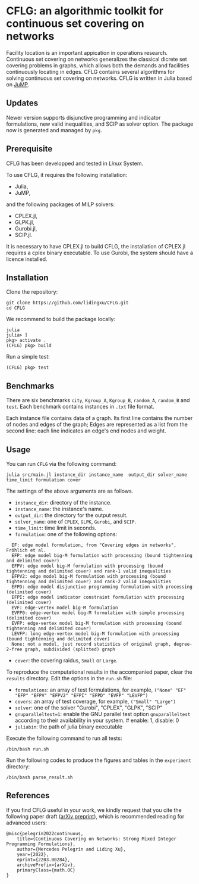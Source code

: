 

# CFLG: an algorithmic toolkit for continuous set covering on networks

Facility location is an important appication in operations research.  Continuous set covering on networks generalizes the classical dicrete set covering problems in graphs, which allows both the demands and facilities continuously locating in edges.
CFLG contains several algorithms for solving continuous set covering on networks. CFLG is written in Julia based on [JuMP](https://jump.dev/JuMP.jl/stable/installation/).

## Updates
Newer version supports disjunctive programming and indicator formulations, new valid inequalities, and SCIP as solver option.
The package now is generated and managed by `pkg`.


## Prerequisite
CFLG has been developped and tested in *Linux* System. 

To use CFLG, it requires the following installation:
- Julia,
- JuMP,

and the following packages of MILP solvers:
- CPLEX.jl,
- GLPK.jl,
- Gurobi.jl,
- SCIP.jl.

It is necessary to have CPLEX.jl to build CFLG, the installation of CPLEX.jl requires a cplex binary executable. To use Gurobi, the system should have a licence installed.

## Installation
Clone the repository: 
```
git clone https://github.com/lidingxu/CFLG.git
cd CFLG
```
We recommend to build the package locally:
```
julia
julia> ]
pkg> activate .
(CFLG) pkg> build
```
Run a simple test:
```
(CFLG) pkg> test
```


## Benchmarks
There are six benchmarks `city`, `Kgroup_A`, `Kgroup_B`, `random_A`, `random_B` and `test`. Each benchmark contains instances in `.txt` file format.

Each instance file contains data of a graph. Its first line contains the number of nodes and edges of the graph; Edges are represented as a list from the second line: each line indicates an edge's end nodes and weight.  


## Usage

You can run `CFLG`  via the following command:
```
julia src/main.jl instance_dir instance_name  output_dir solver_name time_limit formulation cover
```

The settings of the above arguments are as follows.
  * `instance_dir`: directory of the instance.
  * `instance_name`:  the instance's name.
  * `output_dir`: the directory for the output result.
  * `solver_name`: one of `CPLEX`, `GLPK`, `Gurobi`, and `SCIP`.
  * `time_limit`:  time limit in seconds.
  * `formulation`: one of the following options:
  ```
    EF: edge model formulation, from "Covering edges in networks", Fröhlich et al.
    EFP: edge model big-M formulation with processing (bound tightenning and delimited cover)
    EFPV: edge model big-M formulation with processing (bound tightenning and delimited cover) and rank-1 valid inequalities
    EFPV2: edge model big-M formulation with processing (bound tightenning and delimited cover) and rank-2 valid inequalities   
    EFPD: edge model disjunctive programming formulation with processing (delimited cover)
    EFPI: edge model indicator constraint formulation with processing (delimited cover)
    EVF: edge-vertex model big-M formulation 
    EVFP0: edge-vertex model big-M formulation with simple processing (delimited cover)
    EVFP: edge-vertex model big-M formulation with processing (bound tightenning and delimited cover)
    LEVFP: long edge-vertex model big-M formulation with processing (bound tightenning and delimited cover)
    None: not a model, just record statistics of original graph, degree-2-free graph, subdivided (splitted) graph
  ```
  * `cover`: the covering raidus, `Small` or `Large`.

To reproduce the computational results in the accompanied paper, clear the `results` directory.
Edit the options in the `run.sh` file:
* `formulations`: an array of test formulations, for example, `("None" "EF" "EFP" "EFPV" "EFPV2" "EFPI" "EFPD" "EVFP" "LEVFP")`
* `covers`: an array of test coverage, for example, `("Small" "Large")`
* `solver`: one of the solver "Gurobi", "CPLEX", "GLPK", "SCIP"
* `gnuparalleltest=1`: enable the GNU parallel test option `gnuparalleltest` according to their availability in your system. # enable: 1, disable: 0
* `juliabin`: the path of julia binary executable

Execute the following command to run all tests:
```
/bin/bash run.sh 
```

Run the following codes to produce the figures and tables in the `experiment` directory:
```
/bin/bash parse_result.sh
```


## References

If you find CFLG useful in your work, we kindly request that you cite the following paper draft ([arXiv preprint](https://arxiv.org/abs/2203.00284)), which is recommended reading for advanced users:

    @misc{pelegrín2022continuous,
        title={Continuous Covering on Networks: Strong Mixed Integer Programming Formulations}, 
        author={Mercedes Pelegrín and Liding Xu},
        year={2022},
        eprint={2203.00284},
        archivePrefix={arXiv},
        primaryClass={math.OC}
    }


